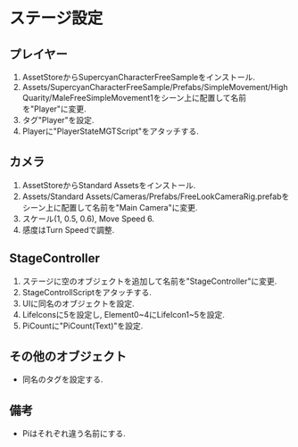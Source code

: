 # ステージ設定
## プレイヤー
1. AssetStoreからSupercyanCharacterFreeSampleをインストール.
2. Assets/SupercyanCharacterFreeSample/Prefabs/SimpleMovement/HighQuarity/MaleFreeSimpleMovement1をシーン上に配置して名前を"Player"に変更.
3. タグ"Player"を設定.
4. Playerに"PlayerStateMGTScript"をアタッチする.

## カメラ
1. AssetStoreからStandard Assetsをインストール.
2. Assets/Standard Assets/Cameras/Prefabs/FreeLookCameraRig.prefabをシーン上に配置して名前を"Main Camera"に変更.
3. スケール\(1, 0.5, 0.6\), Move Speed 6.
4. 感度はTurn Speedで調整.

## StageController
1. ステージに空のオブジェクトを追加して名前を"StageController"に変更.
2. StageControllScriptをアタッチする.
3. UIに同名のオブジェクトを設定.
4. LifeIconsに5を設定し, Element0~4にLifeIcon1~5を設定.
5. PiCountに"PiCount\(Text\)"を設定.

## その他のオブジェクト
* 同名のタグを設定する.

## 備考
* Piはそれぞれ違う名前にする.
